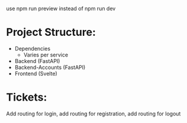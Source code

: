 
use npm run preview instead of npm run dev
# Project Structure:
* Dependencies
  * Varies per service
* Backend (FastAPI)
* Backend-Accounts (FastAPI)
* Frontend (Svelte)

# Tickets:
Add routing for login, add routing for registration, add routing for logout
